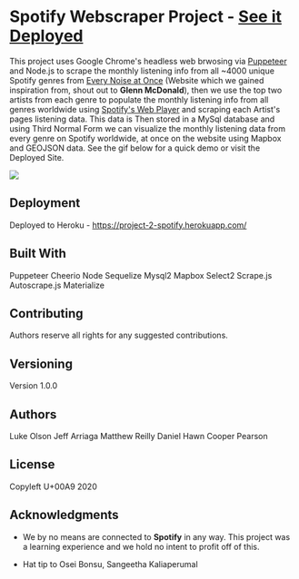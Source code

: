 # Spotify Webscraper Project - [See it Deployed](https://project-2-spotify.herokuapp.com/)

This project uses Google Chrome's headless web brwosing via [Puppeteer](https://developers.google.com/web/tools/puppeteer) and Node.js to scrape the monthly listening info from all ~4000 unique Spotify genres from [Every Noise at Once](http://everynoise.com/) (Website which we gained inspiration from, shout out to **Glenn McDonald**), then we use the top two artists from each genre to populate the monthly listening info from all genres worldwide using [Spotify's Web Player](http://open.spotify.com) and scraping each Artist's pages listening data. This data is Then stored in a MySql database and using Third Normal Form we can visualize the monthly listening data from every genre on Spotify worldwide, at once on the website using Mapbox and GEOJSON data. See the gif below for a quick demo or visit the Deployed Site.

![](SpotifyGenreMapGif.gif)


## Deployment

Deployed to Heroku - https://project-2-spotify.herokuapp.com/

## Built With

Puppeteer
Cheerio
Node
Sequelize
Mysql2
Mapbox
Select2
Scrape.js
Autoscrape.js
Materialize


## Contributing

Authors reserve all rights for any suggested contributions. 

## Versioning

Version 1.0.0

## Authors

Luke Olson
Jeff Arriaga
Matthew Reilly
Daniel Hawn
Cooper Pearson

## License

Copyleft U+00A9 2020

## Acknowledgments
* We by no means are connected to **Spotify** in any way. This project was a learning experience and we hold no intent to profit off of this.

* Hat tip to Osei Bonsu, Sangeetha Kaliaperumal
